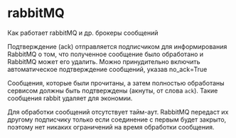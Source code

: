 # rabbitMQ
Как работает rabbitMQ и др. брокеры сообщений

Подтверждение (ack) отправляется подписчиком для информирования RabbitMQ о том, что полученное сообщение было обработано и RabbitMQ может его удалить.
Можно принудительно включить автоматическое подтверждение сообщений, указав no_ack=True

Сообщения, которые были прочитаны, а затем полностью обработаны сервисом должны быть подтверждены (акнуты, от слова `ack`).
Такие сообщения rabbit удаляет для экономии.

Для обработки сообщений отсутствует тайм-аут. 
RabbitMQ передаст их другому подписчику только если соединение с первым будет закрыто, 
поэтому нет никаких ограничений на время обработки сообщения. 
